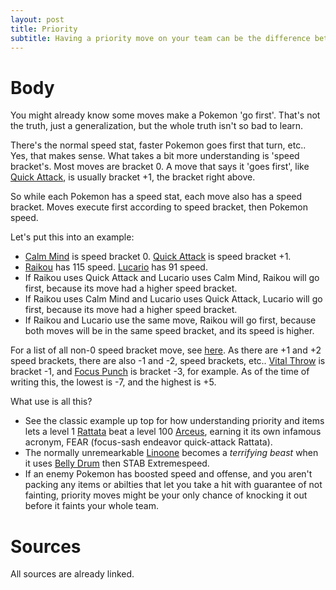 ```yaml
---
layout: post
title: Priority
subtitle: Having a priority move on your team can be the difference between a win or a loss.
---
```


# Body

You might already know some moves make a Pokemon 'go first'. That's not the truth, just a generalization, but the whole truth isn't so bad to learn.

There's the normal speed stat, faster Pokemon goes first that turn, etc.. Yes, that makes sense. What takes a bit more understanding is 'speed bracket's. Most moves are bracket 0. A move that says it 'goes first', like [Quick Attack](https://www.serebii.net/attackdex-swsh/quickattack.shtml), is usually bracket +1, the bracket right above.

So while each Pokemon has a speed stat, each move also has a speed bracket. Moves execute first according to speed bracket, then Pokemon speed.

Let's put this into an example:
- [Calm Mind](https://www.serebii.net/attackdex-swsh/calmmind.shtml) is speed bracket 0. [Quick Attack](https://www.serebii.net/attackdex-swsh/quickattack.shtml) is speed bracket +1.
- [Raikou](https://www.serebii.net/pokedex-swsh/raikou) has 115 speed. [Lucario](https://www.serebii.net/pokedex-swsh/lucario) has 91 speed.
- If Raikou uses Quick Attack and Lucario uses Calm Mind, Raikou will go first, because its move had a higher speed bracket.
- If Raikou uses Calm Mind and Lucario uses Quick Attack, Lucario will go first, because its move had a higher speed bracket.
- If Raikou and Lucario use the same move, Raikou will go first, because both moves will be in the same speed bracket, and its speed is higher.

For a list of all non-0 speed bracket move, see [here](https://www.serebii.net/games/speedpriority.shtml). As there are +1 and +2 speed brackets, there are also -1 and -2, speed brackets, etc.. [Vital Throw](https://www.serebii.net/attackdex-swsh/vitalthrow.shtml) is bracket -1, and [Focus Punch](https://www.serebii.net/attackdex-swsh/focuspunch.shtml) is bracket -3, for example. As of the time of writing this, the lowest is -7, and the highest is +5.

What use is all this?
- See the classic example up top for how understanding priority and items lets a level 1 [Rattata](https://www.serebii.net/pokedex-swsh/rattata/) beat a level 100 [Arceus](https://www.serebii.net/pokedex-swsh/arceus/), earning it its own infamous acronym, FEAR (focus-sash endeavor quick-attack Rattata).
- The normally unremearkable [Linoone](https://www.serebii.net/pokedex-swsh/arceus/) becomes a *terrifying beast* when it uses [Belly Drum](https://www.serebii.net/attackdex-swsh/bellydrum.shtml) then STAB Extremespeed.
- If an enemy Pokemon has boosted speed and offense, and you aren't packing any items or abilties that let you take a hit with guarantee of not fainting, priority moves might be your only chance of knocking it out before it faints your whole team.

# Sources

All sources are already linked.
